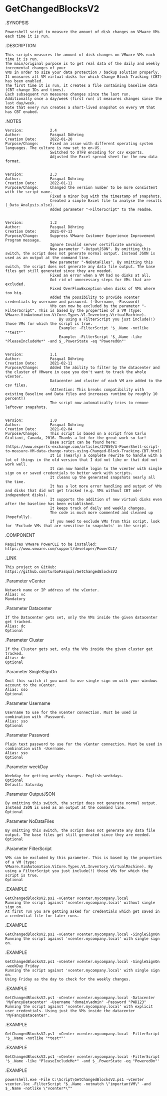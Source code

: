 # GetChangedBlocksV2

.SYNOPSIS

    Powershell script to measure the amount of disk changes on VMware VMs each time it is run.


.DESCRIPTION

    This scripts measures the amount of disk changes on VMware VMs each time it is run.
    The main/original purpose is to get real data of the daily and weekly incremental changes of your
	VMs in order to size your data protection / backup solution properly.
    It measures all VM virtual disks for which Change Block Tracking (CBT) has been enabled.
    The first time it is run, it creates a file containing baseline data (CBT change IDs and times).
    Each subsequent run measures changes since the last run.
    Additionally once a day/week (first run) it measures changes since the last day/week.
    Note that every run creates a short-lived snapshot on every VM that has CBT enabed.


.NOTES

    Version:            2.4
    Author:             Pasqual Döhring
    Creation Date:      2022-01-20
    Purpose/Change:     Fixed an issue with different operating system languages. The culture is now set to en-US.
                        Switched to UTF8 encoding for csv exports.
                        Adjusted the Excel spread sheet for the new data format.


    Version:            2.3
    Author:             Pasqual Döhring
    Creation Date:      2022-01-11
    Purpose/Change:     Changed the version number to be more consistent with the script name.
                        Fixed a minor bug with the timestamp of snapshots.
                        Created a simple Excel file to analyse the results (_Data_Analysis.xlsx).
                        Added parameter "-FilterScript" to the readme.


    Version:            1.2
    Author:             Pasqual Döhring
    Creation Date:      2021-07-13
    Purpose/Change:     Suppress VMware Customer Experience Improvement Program message.
                        Ignore Invalid server certificate warning.
                        New parameter "-OutputJSON". By omitting this switch, the script does not generate normal output. Instead JSON is used as an output at the command line.
                        New parameter "-NoDataFiles". By omitting this switch, the script does not generate any data file output. The base files get still generated since they are needed.
                        Fixed an error when a VM had no disks at all.
                        Got rid of unnecessary steps for VMs that are excluded.
                        Fixed OverFlowException when disks of VMs where too big.
                        Added the possibility to provide vcenter credentials by username and password. (-Username, -Password)
                        VMs can now be excluded by the parameter "-FilterScript". This is based by the properties of a VM (type: VMware.VimAutomation.ViCore.Types.V1.Inventory.VirtualMachine).
                            By using a FilterScript you just include(!) those VMs for which the script is true.
                            Example: -FilterScript '$_.Name -notlike "*test*"'
                            Example: -FilterScript '$_.Name -like "PleaseIncludeMe*" -and $_.PowerState -eq "PoweredOn"'


    Version:            1.1
    Author:             Pasqual Döhring
    Creation Date:      2021-02-11
    Purpose/Change:     Added the ability to filter by the datacenter and the cluster of VMware in case you don't want to track the whole vCenter.
                        Datacenter and cluster of each VM are added to the csv files.
                        (Attention: This breaks compatibility with existing Baseline and Data files and increases runtime by roughly 10 percent!)
                        The script now automatically tries to remove leftover snapshots.


    Version:            1.0
    Author:             Pasqual Döhring
    Creation Date:      2021-02-04
    Purpose/Change:     This script is based on a script from Carlo Giuliani, Canada, 2016. Thanks a lot for the great work so far!
                        Base script can be found here: (https://www.experts-exchange.com/articles/27059/A-PowerShell-script-to-measure-VM-data-change-rates-using-Changed-Block-Tracking-CBT.html)
                        It is (nearly) a complete rewrite to handle with a lot of things in the old version that I did not like or that did not work well.
                        It can now handle login to the vcenter with single sign on or saved credentials to better work with scripts.
                        It cleans up the generated snapshots nearly all the time.
                        It has a lot more error handling and output of VMs and disks that did not get tracked (e.g. VMs without CBT oder independent disks).
                        It supports the addition of new virtual disks even after the baseline has been established.
                        It keeps track of daily and weekly changes.
                        The code is much more commented and cleaned up (hopefully).
                        If you need to exclude VMs from this script, look for 'Exclude VMs that are sensitive to snapshots' in the script.

 
.COMPONENT

    Requires VMware PowerCLI to be installed: https://www.vmware.com/support/developer/PowerCLI/


.LINK

    This project on GitHub: https://github.com/turboPasqual/GetChangedBlocksV2


.Parameter vCenter

    Network name or IP address of the vCenter.
    Alias: vc
    Mandatory


.Parameter Datacenter

    If the Datacenter gets set, only the VMs inside the given datacenter get tracked.
    Alias: dc
    Optional


.Parameter Cluster

    If the Cluster gets set, only the VMs inside the given cluster get tracked.
    Alias: dc
    Optional


.Parameter SingleSignOn

    Omit this switch if you want to use single sign on with your windows account to the vCenter.
    Alias: sso
    Optional


.Parameter Username

    Username to use for the vCenter connection. Must be used in combination with -Password.
    Alias: sso
    Optional


.Parameter Password

    Plain text password to use for the vCenter connection. Must be used in combination with -Username.
    Alias: sso
    Optional


.Parameter weekDay

    Weekday for getting weekly changes. English weekdays.
    Optional
    Default: Saturday


.Parameter OutputJSON

    By omitting this switch, the script does not generate normal output. Instead JSON is used as an output at the command line.
    Optional


.Parameter NoDataFiles

    By omitting this switch, the script does not generate any data file output. The base files get still generated since they are needed.
    Optional


.Parameter FilterScript

    VMs can be excluded by this parameter. This is based by the properties of a VM (type: VMware.VimAutomation.ViCore.Types.V1.Inventory.VirtualMachine). By using a FilterScript you just include(!) those VMs for which the script is true.
    Optional


.EXAMPLE

    GetChangedBlocksV2.ps1 -vCenter vcenter.mycompany.local
    Running the script against 'vcenter.mycompany.local' without single sign on.
    At first run you are getting asked for credentials which get saved in a credential file for later runs.


.EXAMPLE

    GetChangedBlocksV2.ps1 -vCenter vcenter.mycompany.local -SingleSignOn
    Running the script against 'vcenter.mycompany.local' with single sign on.


.EXAMPLE

    GetChangedBlocksV2.ps1 -vCenter vcenter.mycompany.local -SingleSignOn -weekDay Friday
    Running the script against 'vcenter.mycompany.local' with single sign on.
    Using Friday as the day to check for the weekly changes.


.EXAMPLE

    GetChangedBlocksV2.ps1 -vCenter vcenter.mycompany.local -Datacenter 'MyFancyDatacenter' -Username "domain\admin" -Password "PWD123"
    Running the script against 'vcenter.mycompany.local' with explicit user credentials. Using just the VMs inside the datacenter 'MyFancyDatacenter'.


.EXAMPLE

    GetChangedBlocksV2.ps1 -vCenter vcenter.mycompany.local -FilterScript '$_.Name -notlike "*test*"'


.EXAMPLE

    GetChangedBlocksV2.ps1 -vCenter vcenter.mycompany.local -FilterScript '$_.Name -like "PleaseIncludeMe*" -and $_.PowerState -eq "PoweredOn"'


.EXAMPLE

    powershell.exe -File C:\Script\GetChangedBlocksV2.ps1 -vCenter vcenter.loc -FilterScript "$_.Name -notmatch \"importantVM\" -and $_.Name -notlike \"vcenter*\""

